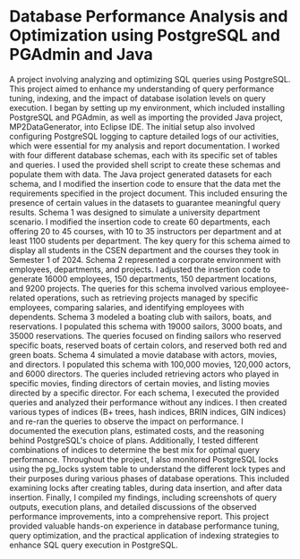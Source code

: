 # Database Performance Analysis and Optimization using PostgreSQL and PGAdmin and Java
A project involving analyzing and optimizing SQL queries using PostgreSQL. This project aimed to enhance my understanding of query performance tuning, indexing, and the impact of database isolation levels on query execution.
I began by setting up my environment, which included installing PostgreSQL and PGAdmin, as well as importing the provided Java project, MP2DataGenerator, into Eclipse IDE. The initial setup also involved configuring PostgreSQL logging to capture detailed logs of our activities, which were essential for my analysis and report documentation.
I worked with four different database schemas, each with its specific set of tables and queries. I used the provided shell script to create these schemas and populate them with data. The Java project generated datasets for each schema, and I modified the insertion code to ensure that the data met the requirements specified in the project document. This included ensuring the presence of certain values in the datasets to guarantee meaningful query results.
Schema 1 was designed to simulate a university department scenario. I modified the insertion code to create 60 departments, each offering 20 to 45 courses, with 10 to 35 instructors per department and at least 1100 students per department. The key query for this schema aimed to display all students in the CSEN department and the courses they took in Semester 1 of 2024.
Schema 2 represented a corporate environment with employees, departments, and projects. I adjusted the insertion code to generate 16000 employees, 150 departments, 150 department locations, and 9200 projects. The queries for this schema involved various employee-related operations, such as retrieving projects managed by specific employees, comparing salaries, and identifying employees with dependents.
Schema 3 modeled a boating club with sailors, boats, and reservations. I populated this schema with 19000 sailors, 3000 boats, and 35000 reservations. The queries focused on finding sailors who reserved specific boats, reserved boats of certain colors, and reserved both red and green boats.
Schema 4 simulated a movie database with actors, movies, and directors. I populated this schema with 100,000 movies, 120,000 actors, and 6000 directors. The queries included retrieving actors who played in specific movies, finding directors of certain movies, and listing movies directed by a specific director.
For each schema, I executed the provided queries and analyzed their performance without any indices. I then created various types of indices (B+ trees, hash indices, BRIN indices, GIN indices) and re-ran the queries to observe the impact on performance. I documented the execution plans, estimated costs, and the reasoning behind PostgreSQL's choice of plans. Additionally, I tested different combinations of indices to determine the best mix for optimal query performance.
Throughout the project, I also monitored PostgreSQL locks using the pg_locks system table to understand the different lock types and their purposes during various phases of database operations. This included examining locks after creating tables, during data insertion, and after data insertion.
Finally, I compiled my findings, including screenshots of query outputs, execution plans, and detailed discussions of the observed performance improvements, into a comprehensive report. 
This project provided valuable hands-on experience in database performance tuning, query optimization, and the practical application of indexing strategies to enhance SQL query execution in PostgreSQL.
